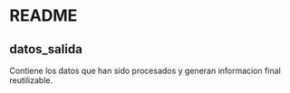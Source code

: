 # README
## datos_salida

Contiene los datos que han sido procesados y generan informacion final reutilizable.
